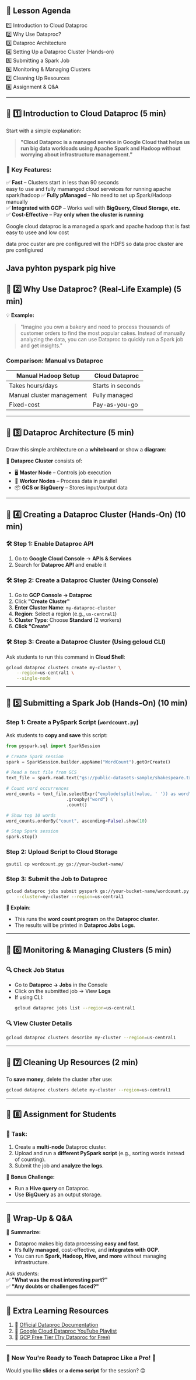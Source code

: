 

## **🎯 Lesson Agenda**
1️⃣ Introduction to Cloud Dataproc  
2️⃣ Why Use Dataproc?  
3️⃣ Dataproc Architecture  
4️⃣ Setting Up a Dataproc Cluster (Hands-on)  
5️⃣ Submitting a Spark Job  
6️⃣ Monitoring & Managing Clusters  
7️⃣ Cleaning Up Resources  
8️⃣ Assignment & Q&A  

---

## **📢 1️⃣ Introduction to Cloud Dataproc** (5 min)  
Start with a simple explanation:  
> **"Cloud Dataproc is a managed service in Google Cloud that helps us run big data workloads using Apache Spark and Hadoop without worrying about infrastructure management."**  

### **🔹 Key Features:**  
✅ **Fast** – Clusters start in less than 90 seconds  
easy to use and fully mamanged cloud serveices for running apache spark/hadoop
✅ **Fully pManaged** – No need to set up Spark/Hadoop manually  
✅ **Integrated with GCP** – Works well with **BigQuery, Cloud Storage, etc.**  
✅ **Cost-Effective** – Pay **only when the cluster is running**  


Google cloud dataproc is a managed a  spark and apache hadoop that is fast easy to usee and low cost 

data proc custer are pre configured wit the HDFS so data proc cluster are pre configiured 


Java
pyhton
pyspark
pig
hive
---

## **📢 2️⃣ Why Use Dataproc? (Real-Life Example)** (5 min)  
💡 **Example:**  
> "Imagine you own a bakery and need to process thousands of customer orders to find the most popular cakes. Instead of manually analyzing the data, you can use Dataproc to quickly run a Spark job and get insights."  

### **Comparison: Manual vs Dataproc**
| Manual Hadoop Setup | Cloud Dataproc |
|---------------------|---------------|
| Takes hours/days | Starts in seconds |
| Manual cluster management | Fully managed |
| Fixed-cost | Pay-as-you-go |

---

## **📢 3️⃣ Dataproc Architecture** (5 min)  
Draw this simple architecture on a **whiteboard** or show a **diagram**:  

🔹 **Dataproc Cluster** consists of:  
- 🖥️ **Master Node** – Controls job execution  
- 🔄 **Worker Nodes** – Process data in parallel  
- 📦 **GCS or BigQuery** – Stores input/output data  

---

## **📢 4️⃣ Creating a Dataproc Cluster (Hands-On)** (10 min)  
### **🛠️ Step 1: Enable Dataproc API**  
1. Go to **Google Cloud Console** → **APIs & Services**  
2. Search for **Dataproc API** and enable it  

### **🛠️ Step 2: Create a Dataproc Cluster (Using Console)**  
1. Go to **GCP Console → Dataproc**  
2. Click **"Create Cluster"**  
3. **Enter Cluster Name**: `my-dataproc-cluster`  
4. **Region**: Select a region (e.g., `us-central1`)  
5. **Cluster Type**: Choose **Standard** (2 workers)  
6. **Click "Create"**  

### **🛠️ Step 3: Create a Dataproc Cluster (Using gcloud CLI)**  
Ask students to run this command in **Cloud Shell**:

```sh
gcloud dataproc clusters create my-cluster \
    --region=us-central1 \
    --single-node
```

---

## **📢 5️⃣ Submitting a Spark Job (Hands-On)** (10 min)  
### **Step 1: Create a PySpark Script (`wordcount.py`)**
Ask students to **copy and save** this script:

```python
from pyspark.sql import SparkSession

# Create Spark session
spark = SparkSession.builder.appName("WordCount").getOrCreate()

# Read a text file from GCS
text_file = spark.read.text("gs://public-datasets-sample/shakespeare.txt")

# Count word occurrences
word_counts = text_file.selectExpr("explode(split(value, ' ')) as word") \
                       .groupby("word") \
                       .count()

# Show top 10 words
word_counts.orderBy("count", ascending=False).show(10)

# Stop Spark session
spark.stop()
```

### **Step 2: Upload Script to Cloud Storage**
```sh
gsutil cp wordcount.py gs://your-bucket-name/
```

### **Step 3: Submit the Job to Dataproc**
```sh
gcloud dataproc jobs submit pyspark gs://your-bucket-name/wordcount.py \
    --cluster=my-cluster --region=us-central1
```

**📌 Explain**:  
- This runs the **word count program** on the **Dataproc cluster**.  
- The results will be printed in **Dataproc Jobs Logs**.  

---

## **📢 6️⃣ Monitoring & Managing Clusters** (5 min)  
### **🔍 Check Job Status**
- Go to **Dataproc → Jobs** in the Console  
- Click on the submitted job → View **Logs**  
- If using CLI:
  ```sh
  gcloud dataproc jobs list --region=us-central1
  ```

### **🔍 View Cluster Details**
```sh
gcloud dataproc clusters describe my-cluster --region=us-central1
```

---

## **📢 7️⃣ Cleaning Up Resources** (2 min)  
To **save money**, delete the cluster after use:

```sh
gcloud dataproc clusters delete my-cluster --region=us-central1
```

---

## **📢 8️⃣ Assignment for Students**
### **🎯 Task:**
1. Create a **multi-node** Dataproc cluster.  
2. Upload and run a **different PySpark script** (e.g., sorting words instead of counting).  
3. Submit the job and **analyze the logs**.  

📌 **Bonus Challenge:**  
- Run a **Hive query** on Dataproc.  
- Use **BigQuery** as an output storage.  

---

## **🎤 Wrap-Up & Q&A**
📌 **Summarize:**  
- Dataproc makes big data processing **easy and fast**.  
- It’s **fully managed**, cost-effective, and **integrates with GCP**.  
- You can run **Spark, Hadoop, Hive, and more** without managing infrastructure.  

Ask students:  
✅ **"What was the most interesting part?"**  
✅ **"Any doubts or challenges faced?"**  

---

## 🎁 **Extra Learning Resources**
1. 🔗 [Official Dataproc Documentation](https://cloud.google.com/dataproc/docs)  
2. 🎥 [Google Cloud Dataproc YouTube Playlist](https://www.youtube.com/playlist?list=PLgxF72Xb_7xS77J6yzt3fDBPc6-IJxsci)  
3. 📖 [GCP Free Tier (Try Dataproc for Free)](https://cloud.google.com/free)  

---

### 🎯 **Now You're Ready to Teach Dataproc Like a Pro! 🚀**
Would you like **slides** or **a demo script** for the session? 😊

